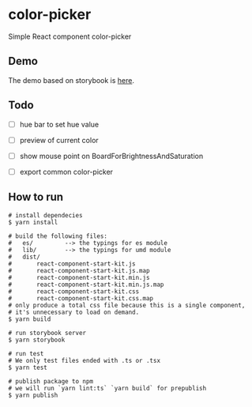 # color-picker

Simple React component color-picker

## Demo
The demo based on storybook is [here][1].


## Todo
- [ ] hue bar to set hue value
- [ ] preview of current color
- [ ] show mouse point on BoardForBrightnessAndSaturation
- [ ] export common color-picker



## How to run

```shell
# install dependecies
$ yarn install

# build the following files:
#   es/         --> the typings for es module
#   lib/        --> the typings for umd module
#   dist/
#       react-component-start-kit.js
#       react-component-start-kit.js.map
#       react-component-start-kit.min.js
#       react-component-start-kit.min.js.map
#       react-component-start-kit.css
#       react-component-start-kit.css.map
# only produce a total css file because this is a single component,     
# it's unnecessary to load on demand. 
$ yarn build

# run storybook server
$ yarn storybook

# run test
# We only test files ended with .ts or .tsx
$ yarn test

# publish package to npm
# we will run `yarn lint:ts` `yarn build` for prepublish
$ yarn publish
```

  [1]: https://ziheliu.github.io/color-picker/storybook-static/index.html
